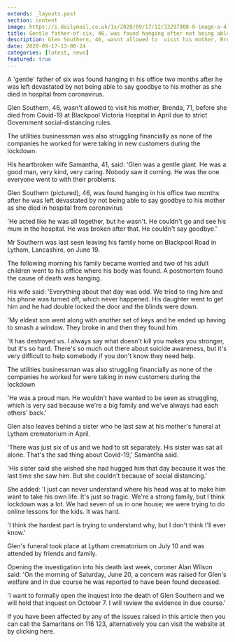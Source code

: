 ```yaml
---
extends: _layouts.post
section: content
image: https://i.dailymail.co.uk/1s/2020/09/17/12/33297908-0-image-a-4_1600343422725.jpg 
title: Gentle father-of-six, 46, was found hanging after not being able to say goodbye to his mother 
description: Glen Southern, 46, wasnt allowed to  visit his mother, Brenda, 71, before she died from Covid-19 at Blackpool Victoria Hospital in April due to strict Government social-distancing rules. 
date: 2020-09-17-13-00-24 
categories: [latest, news] 
featured: true 
--- 
```

A 'gentle' father of six was found hanging in his office two months after he was left devastated by not being able to say goodbye to his mother as she died in hospital from coronavirus. 

Glen Southern, 46, wasn't allowed to visit his mother, Brenda, 71, before she died from Covid-19 at Blackpool Victoria Hospital in April due to strict Government social-distancing rules.  

The utilities businessman was also struggling financially as none of the companies he worked for were taking in new customers during the lockdown.

His heartbroken wife Samantha, 41, said: 'Glen was a gentle giant. He was a good man, very kind, very caring. Nobody saw it coming. He was the one everyone went to with their problems.

Glen Southern (pictured), 46, was found hanging in his office two months after he was left devastated by not being able to say goodbye to his mother as she died in hospital from coronavirus

'He acted like he was all together, but he wasn't. He couldn't go and see his mum in the hospital. He was broken after that. He couldn't say goodbye.'

Mr Southern was last seen leaving his family home on Blackpool Road in Lytham, Lancashire, on June 19.

The following morning his family became worried and two of his adult children went to his office where his body was found. A postmortem found the cause of death was hanging.

His wife said: 'Everything about that day was odd. We tried to ring him and his phone was turned off, which never happened. His daughter went to get him and he had double locked the door and the blinds were down. 

'My eldest son went along with another set of keys and he ended up having to smash a window. They broke in and then they found him.

'It has destroyed us. I always say what doesn't kill you makes you stronger, but it's so hard. There's so much out there about suicide awareness, but it's very difficult to help somebody if you don't know they need help.

The utilities businessman was also struggling financially as none of the companies he worked for were taking in new customers during the lockdown

'He was a proud man. He wouldn't have wanted to be seen as struggling, which is very sad because we're a big family and we've always had each others' back.'

Glen also leaves behind a sister who he last saw at his mother's funeral at Lytham crematorium in April.

'There was just six of us and we had to sit separately. His sister was sat all alone. That's the sad thing about Covid-19,' Samantha said.

'His sister said she wished she had hugged him that day because it was the last time she saw him. But she couldn't because of social distancing.'

She added: 'I just can never understand where his head was at to make him want to take his own life. It's just so tragic. We're a strong family, but I think lockdown was a lot. We had seven of us in one house; we were trying to do online lessons for the kids. It was hard.

'I think the hardest part is trying to understand why, but I don't think I'll ever know.'

Glen's funeral took place at Lytham crematorium on July 10 and was attended by friends and family.

Opening the investigation into his death last week, coroner Alan Wilson said: 'On the morning of Saturday, June 20, a concern was raised for Glen's welfare and in due course he was reported to have been found deceased.

'I want to formally open the inquest into the death of Glen Southern and we will hold that inquest on October 7. I will review the evidence in due course.'

If you have been affected by any of the issues raised in this article then you can call the Samaritans on 116 123, alternatively you can visit the website at by clicking here.  

